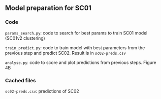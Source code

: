 ## Model preparation for SC01

### Code

`params_search.py`: code to search for best params to train SC01 model (SC01v2 clustering)

`train_predict.py`: code to train model with best parameters from the previous step and predict SC02. Result is in `sc02-preds.csv`

`analyse.py`: code to score and plot predictions from previous steps. Figure 4B

### Cached files

`sc02-preds.csv`: predictions of SC02
